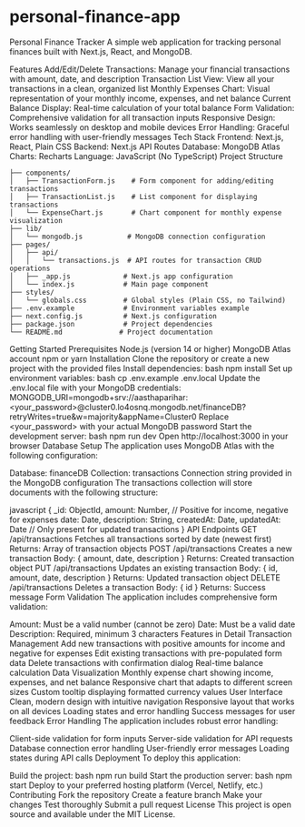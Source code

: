 # personal-finance-app

Personal Finance Tracker
A simple web application for tracking personal finances built with Next.js, React, and MongoDB.

Features
Add/Edit/Delete Transactions: Manage your financial transactions with amount, date, and description
Transaction List View: View all your transactions in a clean, organized list
Monthly Expenses Chart: Visual representation of your monthly income, expenses, and net balance
Current Balance Display: Real-time calculation of your total balance
Form Validation: Comprehensive validation for all transaction inputs
Responsive Design: Works seamlessly on desktop and mobile devices
Error Handling: Graceful error handling with user-friendly messages
Tech Stack
Frontend: Next.js, React, Plain CSS
Backend: Next.js API Routes
Database: MongoDB Atlas
Charts: Recharts
Language: JavaScript (No TypeScript)
Project Structure
```
├── components/
│   ├── TransactionForm.js    # Form component for adding/editing transactions
│   ├── TransactionList.js    # List component for displaying transactions
│   └── ExpenseChart.js       # Chart component for monthly expense visualization
├── lib/
│   └── mongodb.js           # MongoDB connection configuration
├── pages/
│   ├── api/
│   │   └── transactions.js  # API routes for transaction CRUD operations
│   ├── _app.js             # Next.js app configuration
│   └── index.js            # Main page component
├── styles/
│   └── globals.css         # Global styles (Plain CSS, no Tailwind)
├── .env.example            # Environment variables example
├── next.config.js          # Next.js configuration
├── package.json            # Project dependencies
└── README.md              # Project documentation
```
Getting Started
Prerequisites
Node.js (version 14 or higher)
MongoDB Atlas account
npm or yarn
Installation
Clone the repository or create a new project with the provided files
Install dependencies:
bash
npm install
Set up environment variables:
bash
cp .env.example .env.local
Update the .env.local file with your MongoDB credentials:
MONGODB_URI=mongodb+srv://aasthaparihar:<your_password>@cluster0.lo4osnq.mongodb.net/financeDB?retryWrites=true&w=majority&appName=Cluster0
Replace <your_password> with your actual MongoDB password
Start the development server:
bash
npm run dev
Open http://localhost:3000 in your browser
Database Setup
The application uses MongoDB Atlas with the following configuration:

Database: financeDB
Collection: transactions
Connection string provided in the MongoDB configuration
The transactions collection will store documents with the following structure:

javascript
{
  _id: ObjectId,
  amount: Number,        // Positive for income, negative for expenses
  date: Date,
  description: String,
  createdAt: Date,
  updatedAt: Date        // Only present for updated transactions
}
API Endpoints
GET /api/transactions
Fetches all transactions sorted by date (newest first)
Returns: Array of transaction objects
POST /api/transactions
Creates a new transaction
Body: { amount, date, description }
Returns: Created transaction object
PUT /api/transactions
Updates an existing transaction
Body: { id, amount, date, description }
Returns: Updated transaction object
DELETE /api/transactions
Deletes a transaction
Body: { id }
Returns: Success message
Form Validation
The application includes comprehensive form validation:

Amount: Must be a valid number (cannot be zero)
Date: Must be a valid date
Description: Required, minimum 3 characters
Features in Detail
Transaction Management
Add new transactions with positive amounts for income and negative for expenses
Edit existing transactions with pre-populated form data
Delete transactions with confirmation dialog
Real-time balance calculation
Data Visualization
Monthly expense chart showing income, expenses, and net balance
Responsive chart that adapts to different screen sizes
Custom tooltip displaying formatted currency values
User Interface
Clean, modern design with intuitive navigation
Responsive layout that works on all devices
Loading states and error handling
Success messages for user feedback
Error Handling
The application includes robust error handling:

Client-side validation for form inputs
Server-side validation for API requests
Database connection error handling
User-friendly error messages
Loading states during API calls
Deployment
To deploy this application:

Build the project:
bash
npm run build
Start the production server:
bash
npm start
Deploy to your preferred hosting platform (Vercel, Netlify, etc.)
Contributing
Fork the repository
Create a feature branch
Make your changes
Test thoroughly
Submit a pull request
License
This project is open source and available under the MIT License.

